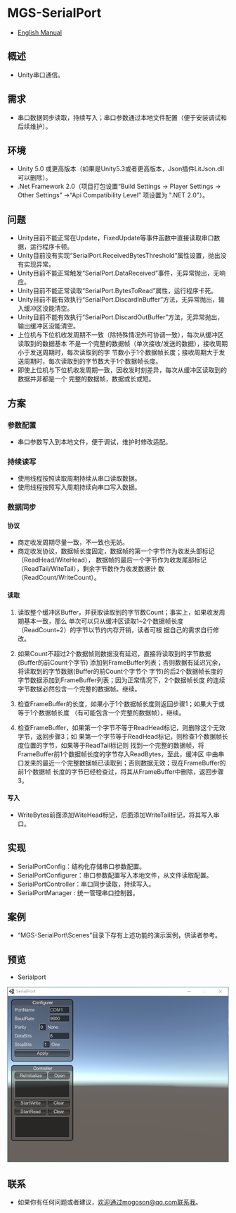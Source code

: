 ﻿# MGS-SerialPort
- [English Manual](./README.md)

## 概述 
- Unity串口通信。

## 需求
- 串口数据同步读取，持续写入；串口参数通过本地文件配置（便于安装调试和后续维护）。

## 环境
- Unity 5.0 或更高版本（如果是Unity5.3或者更高版本，Json插件LitJson.dll可以删除）。
- .Net Framework 2.0（项目打包设置“Build Settings -> Player Settings -> Other Settings”
  ->“Api Compatibility Level” 项设置为 ".NET 2.0"）。

## 问题
- Unity目前不能正常在Update，FixedUpdate等事件函数中直接读取串口数据，运行程序卡顿。
- Unity目前没有实现“SerialPort.ReceivedBytesThreshold”属性设置，抛出没有实现异常。
- Unity目前不能正常触发“SerialPort.DataReceived”事件，无异常抛出，无响应。
- Unity目前不能正常读取“SerialPort.BytesToRead”属性，运行程序卡死。
- Unity目前不能有效执行“SerialPort.DiscardInBuffer”方法，无异常抛出，输入缓冲区没能清空。
- Unity目前不能有效执行“SerialPort.DiscardOutBuffer”方法，无异常抛出，输出缓冲区没能清空。
- 上位机与下位机收发周期不一致（除特殊情况外可协调一致），每次从缓冲区读取到的数据基本
  不是一个完整的数据帧（单次接收/发送的数据），接收周期小于发送周期时，每次读取到的字
  节数小于1个数据帧长度；接收周期大于发送周期时，每次读取到的字节数大于1个数据帧长度。
- 即使上位机与下位机收发周期一致，因收发时刻差异，每次从缓冲区读取到的数据并非都是一个
  完整的数据帧，数据或长或短。

## 方案
### 参数配置
- 串口参数写入到本地文件，便于调试，维护时修改适配。

### 持续读写
- 使用线程按照读取周期持续从串口读取数据。
- 使用线程按照写入周期持续向串口写入数据。

### 数据同步
#### 协议
-  商定收发周期尽量一致，不一致也无妨。
-  商定收发协议，数据帧长度固定，数据帧的第一个字节作为收发头部标记（ReadHead/WiteHead），
   数据帧的最后一个字节作为收发尾部标记（ReadTail/WiteTail），剩余字节数作为收发数据计
   数（ReadCount/WriteCount）。

#### 读取
1. 读取整个缓冲区Buffer，并获取读取到的字节数Count；事实上，如果收发周期基本一致，那么
   单次可以只从缓冲区读取1~2个数据帧长度（ReadCount+2）的字节以节约内存开销，读者可根
   据自己的需求自行修改。

2. 如果Count不超过2个数据帧则数据没有延迟，直接将读取到的字节数据(Buffer的前Count个字节)
   添加到FrameBuffer列表；否则数据有延迟冗余，将读取到的字节数据(Buffer的前Count个字节个
   字节)的后2个数据帧长度的字节数据添加到FrameBuffer列表；因为正常情况下，2个数据帧长度
   的连续字节数据必然包含一个完整的数据帧。继续。

3. 检查FrameBuffer的长度，如果小于1个数据帧长度则返回步骤1；如果大于或等于1个数据帧长度
   （有可能包含一个完整的数据帧），继续。

4. 检查FrameBuffer，如果第一个字节不等于ReadHead标记，则删除这个无效字节，返回步骤3；如
   果第一个字节等于ReadHead标记，则检查1个数据帧长度位置的字节，如果等于ReadTail标记则
   找到一个完整的数据帧，将FrameBuffer前1个数据帧长度的字节存入ReadBytes，至此，缓冲区
   中由串口发来的最近一个完整数据帧已读取到；否则数据无效；现在FrameBuffer的前1个数据帧
   长度的字节已经检查过，将其从FrameBuffer中删除，返回步骤3。

#### 写入
- WriteBytes前面添加WiteHead标记，后面添加WriteTail标记，将其写入串口。

## 实现
- SerialPortConfig：结构化存储串口参数配置。
- SerialPortConfigurer：串口参数配置写入本地文件，从文件读取配置。
- SerialPortController：串口同步读取，持续写入。
- SerialPortManager : 统一管理串口控制器。

## 案例
- “MGS-SerialPort\Scenes”目录下存有上述功能的演示案例，供读者参考。

## 预览
- Serialport

![Serialport](./Attachments/README_Image/Serialport.png)

## 联系
- 如果你有任何问题或者建议，欢迎通过mogoson@qq.com联系我。